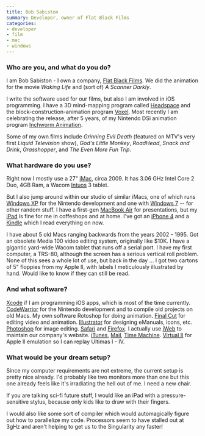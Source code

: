 ```yaml
---
title: Bob Sabiston
summary: Developer, owner of Flat Black Films
categories:
- developer
- film
- mac
- windows
---
```


### Who are you, and what do you do?

I am Bob Sabiston - I own a company, [Flat Black Films](http://www.flatblackfilms.com/ "Flat Black's website."). We did the animation for the movie _Waking Life_ and (sort of) _A Scanner Darkly_. 

I write the software used for our films, but also I am involved in iOS programming. I have a 3D mind-mapping program called [Headspace][headspace-ios] and the block-construction-animation program [Voxel][voxel-ios]. Most recently I am celebrating the release, after 5 years, of my Nintendo DSi animation program [Inchworm Animation][inchworm-animation].

Some of my own films include _Grinning Evil Death_ (featured on MTV's very first _Liquid Television_ show), _God's Little Monkey_, _RoadHead_, _Snack and Drink_, _Grasshopper_, and _The Even More Fun Trip_.

### What hardware do you use?

Right now I mostly use a 27" [iMac][], circa 2009. It has 3.06 GHz Intel Core 2 Duo, 4GB Ram, a Wacom [Intuos][] 3 tablet. 

But I also jump around within our studio of similar iMacs, one of which runs [Windows XP][windows-xp] for the Nintendo development and one with [Windows 7][windows-7] -- for other random stuff. I have a first-gen [MacBook Air][macbook-air] for presentations, but my [iPad][] is fine for me in coffeshops and at home. I've got an [iPhone 4][iphone-4] and a [Kindle][] which I read everything on now.

I have about 5 old Macs ranging backwards from the years 2002 - 1995. Got an obsolete Media 100 video editing system, originally like $10K. I have a gigantic yard-wide Wacom tablet that runs off a serial port. I have my first computer, a TRS-80, although the screen has a serious vertical roll problem. None of this sees a whole lot of use, but back in the day ... I got two cartons of 5" floppies from my Apple II, with labels I meticulously illustrated by hand. Would like to know if they can still be read.

### And what software?

[Xcode][] if I am programming iOS apps, which is most of the time currently. [CodeWarrior][] for the Nintendo development and to compile old projects on old Macs. My own software Rotoshop for doing animation. [Final Cut][final-cut-pro] for editing video and animation. [Illustrator][] for designing eManuals, icons, etc. [Photoshop][] for image editing. [Safari][] and [Firefox][]. I actually use [iWeb][] to maintain our company's website. [iTunes][], [Mail][], [Time Machine][time-machine]. [Virtual II][virtual-ii] for Apple II emulation so I can replay Ultimas I - IV.

### What would be your dream setup?

Since my computer requirements are not extreme, the current setup is pretty nice already. I'd probably like two monitors more than one but this one already feels like it's irradiating the hell out of me. I need a new chair.

If you are talking sci-fi future stuff, I would like an iPad with a pressure-sensitive stylus, because only kids like to draw with their fingers. 

I would also like some sort of compiler which would automagically figure out how to parallelize my code. Processors seem to have stalled out at 3gHz and aren't helping to get us to the Singularity any faster!

[imac]: https://www.apple.com/imac/ "An all-in-one computer."
[intuos]: https://www.wacom.com/en-us/products/pen-tablets/intuos "A pen tablet."
[ipad]: https://www.apple.com/ipad/ "A tablet device."
[iphone-4]: https://en.wikipedia.org/wiki/IPhone_4 "A smartphone."
[kindle]: https://www.amazon.com/Kindle-Ereader-ebook-reader/dp/B007HCCNJU "A digital book reader."
[macbook-air]: https://www.apple.com/macbook-air/ "A very thin laptop."
[codewarrior]: https://en.wikipedia.org/wiki/CodeWarrior "A development IDE primarily for embedded systems."
[final-cut-pro]: https://en.wikipedia.org/wiki/Final_Cut_Pro "A nonlinear video editor."
[firefox]: https://www.mozilla.org/en-US/firefox/new/ "A cross-platform open-source web browser."
[headspace-ios]: http://www.flatblackfilms.com/iphone/Headspace/Headspace.html "A 3D mind-mapping/outline tool for iOS."
[illustrator]: https://www.adobe.com/products/illustrator.html "A vector graphics editor."
[inchworm-animation]: http://www.inchwormanimation.com/ "An animation system for the Nintendo DS."
[itunes]: https://www.apple.com/itunes/ "A jukebox application and online store."
[iweb]: https://en.wikipedia.org/wiki/IWeb "A WYSIWYG web design and publishing app for the Mac."
[mail]: https://en.wikipedia.org/wiki/Mail_(application) "The default Mac OS X mail client."
[photoshop]: https://www.adobe.com/products/photoshop.html "A bitmap image editor."
[safari]: https://www.apple.com/safari/ "A fast web browser."
[time-machine]: https://en.wikipedia.org/wiki/Time_Machine_(Mac_OS) "Backup software for the masses, included with Mac OS X 10.5."
[virtual-ii]: http://www.virtualii.com/ "An Apple ][ emulator for the Mac."
[voxel-ios]: https://itunes.apple.com/us/app/voxel/id333186489 "A 3D pixel editor for iOS."
[windows-7]: https://en.wikipedia.org/wiki/Windows_7 "An operating system."
[windows-xp]: https://en.wikipedia.org/wiki/Windows_XP "An operating system for x86 computers."
[xcode]: https://en.wikipedia.org/wiki/Xcode "An IDE for Mac developers."
